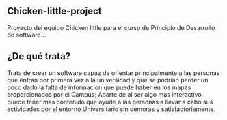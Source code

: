 ## Chicken-little-project

Proyecto del equipo Chicken little para el curso de Principio de Desarrollo de software...

## ¿De qué trata?

Trata de crear un software capaz de orientar principalmente a las personas que entran por primera vez a la universidad y que se podrian perder un poco dado la falta de informacion que puede haber en los mapas proporcionados por el Campus; Aparte de al ser algo mas interactivo, puede tener mas contenido que ayude a las personas a llevar a cabo sus actividades por el entorno Universitario sin demoras y satisfactoriamente.
